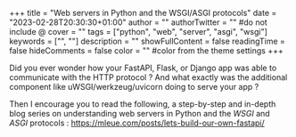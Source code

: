 +++
title = "Web servers in Python and the WSGI/ASGI protocols"
date = "2023-02-28T20:30:30+01:00"
author = ""
authorTwitter = "" #do not include @
cover = ""
tags = ["python", "web", "server", "asgi", "wsgi"]
keywords = ["", ""]
description = ""
showFullContent = false
readingTime = false
hideComments = false
color = "" #color from the theme settings
+++

Did you ever wonder how your FastAPI, Flask, or Django app was able to communicate
with the HTTP protocol ? And what exactly was the additional component like
uWSGI/werkzeug/uvicorn doing to serve your app ?

Then I encourage you to read the following, a step-by-step and in-depth blog series on
understanding web servers in Python and the *WSGI* and *ASGI* protocols :
https://mleue.com/posts/lets-build-our-own-fastapi/

